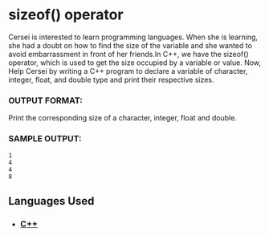 # sizeof() operator

Cersei is interested to learn programming languages. When she is learning, she had a doubt on how to find the size of the variable and she wanted to avoid embarrassment in front of her friends.In C++, we have the sizeof() operator, which is used to get the size occupied by a variable or value. Now, Help Cersei by writing a C++ program to declare a variable of character, integer, float, and double type and print their respective sizes.

### OUTPUT FORMAT:

Print the corresponding size of a character, integer, float and double.

### SAMPLE OUTPUT:

```
1
4
4
8
```

## Languages Used

- ### [C++](question_10.cpp)
